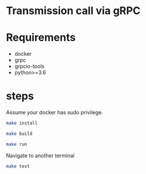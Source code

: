 # Transmission call via gRPC

# Requirements
* docker
* grpc
* grpcio-tools
* python>=3.6

# steps
Assume your docker has sudo privilege.  
```bash
make install
```

```bash
make build
```

```bash
make run
```
Navigate to another terminal
```bash
make test
```